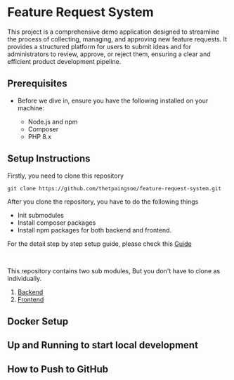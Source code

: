 # Feature Request System

This project is a comprehensive demo application designed to streamline the process of collecting, managing, and approving new feature requests. It provides a structured platform for users to submit ideas and for administrators to review, approve, or reject them, ensuring a clear and efficient product development pipeline.

## Prerequisites  
- Before we dive in, ensure you have the following installed on your machine:  

    - Node.js and npm
    - Composer
    - PHP 8.x

## Setup Instructions  

Firstly, you need to clone this repository

    git clone https://github.com/thetpaingsoe/feature-request-system.git

After you clone the repository, you have to do the following things

- Init submodules  
- Install composer packages  
- Install npm packages for both backend and frontend.  

For the detail step by step setup guide, please check this [Guide](./docs/setup-guide.md)

<br />
  

This repository contains two sub modules, But you don't have to clone as individually. 
1. [Backend](https://github.com/thetpaingsoe/feature-request-system-be)
2. [Frontend](https://github.com/thetpaingsoe/feature-request-system-fe)


## Docker Setup

## Up and Running to start local development

## How to Push to GitHub
